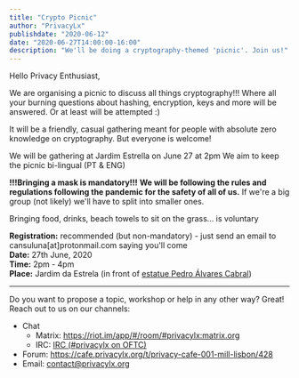 ```yaml
---
title: "Crypto Picnic"
author: "PrivacyLx"
publishdate: "2020-06-12"
date: "2020-06-27T14:00:00-16:00"
description: "We'll be doing a cryptography-themed 'picnic'. Join us!"
---
```


Hello Privacy Enthusiast,

We are organising a picnic to discuss all things cryptography!!!
Where all your burning questions about hashing, encryption, keys and
more will be answered.  Or at least will be attempted :)

It will be a friendly, casual gathering meant for people with absolute
zero knowledge on cryptography. But everyone is welcome!

We will be gathering at Jardim Estrella on June 27 at 2pm
We aim to keep the picnic bi-lingual (PT & ENG)

**!!!Bringing a mask is mandatory!!!** **We will be following the
rules and regulations following the pandemic for the safety of all of
us.** If we're a big group (not likely) we'll have to split into
smaller ones.

Bringing food, drinks, beach towels to sit on the grass… is voluntary

**Registration:** recommended (but non-mandatory) - just send an email to cansuluna[at]protonmail.com saying you'll come \
**Date:** 27th June, 2020 \
**Time:** 2pm - 4pm \
**Place:** Jardim da Estrela (in front of [estatue Pedro Álvares Cabral](https://www.openstreetmap.org/#map=19/38.71572/-9.15871))

---

Do you want to propose a topic, workshop or help in any other way? Great!
Reach out to us on our channels:

- Chat
  - Matrix: https://riot.im/app/#/room/#privacylx:matrix.org
  - IRC: [IRC (#privacylx on OFTC)](https://webchat.oftc.net/?channels=privacylx)
- Forum: https://cafe.privacylx.org/t/privacy-cafe-001-mill-lisbon/428
- Email: contact@privacylx.org
